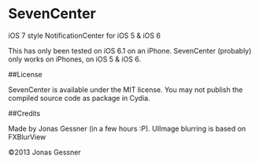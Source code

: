 SevenCenter
===========

iOS 7 style NotificationCenter for iOS 5 & iOS 6


This has only been tested on iOS 6.1 on an iPhone. SevenCenter (probably) only works on iPhones, on iOS 5 & iOS 6.

##License

SevenCenter is available under the MIT license. You may not publish the compiled source code as package in Cydia.


##Credits

Made by Jonas Gessner (in a few hours :P). UIImage blurring is based on FXBlurView


©2013 Jonas Gessner
